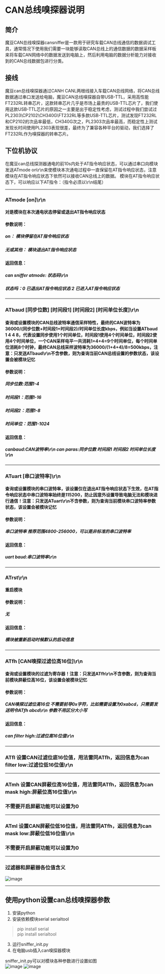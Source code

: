 # CAN总线嗅探器说明

## 简介
魔豆CAN总线嗅探器cansniffer是一款用于研究车载CAN总线通信的数据调试工具，通常情况下使用我们需要一块能够读取CAN总线上的通信数据的数据采样板来将车载CAN网络中的数据发送到电脑上，然后利用电脑的数据分析能力对接收到的CAN总线数据包进行分类。

## 接线
魔豆can总线嗅探器通过CANH CANL两根线接入车载CAN总线网络，将CAN总线数据通过串口发送给电脑，魔豆CAN总线嗅探器自带USB-TTL，采用高性能FT232RL转串芯片，这款转串芯片几乎是市场上最贵的USB-TTL芯片了，我们使用这款USB-TTL芯片的原因之一主要是出于稳定性考虑，测试过程中我们尝试过PL2303\CP2102\CH340G\FT232RL等多款USB-TTL芯片，测试发现FT232RL和CP2102的次品率最低，CH340G次之，PL2303次品率最高，而稳定性上测试发现长时间使用PL2303表现很差，最终为了兼容各种平台的驱动，我们选择了FT232RL作为嗅探器的转串芯片。

## 下位机协议
在魔豆can总线探测器通电的前10s内处于AT指令响应状态，可以通过串口向模块发送ATmode on\r\n来使模块本次通电过程中一直保留在AT指令响应状态，注意模块在AT指令响应状态下依然可以接收CAN总线上的数据。
模块在AT指令响应状态下，可以响应以下AT指令：（指令必须以\r\n结尾）


---

### ATmode [on]\r\n
#### 对是模块在本次通电状态停留或退出AT指令响应状态
#### 参数说明：
##### on： 模块停留在AT指令响应状态
##### 无或其他： 模块退出AT指令响应状态
#### 返回信息：
##### can sniffer atmode: 状态码\r\n
##### 状态吗：0 已退出AT指令响应状态 2 已进入AT指令响应状态

---


### ATbaud [同步位数] [时间段1] [时间段2] [时间单位长度]\r\n
#### 查询或设置模块的CAN总线波特率通信采样特性，最终的CAN波特率为36000/(同步位数+时间段1+时间段2)/时间单位长度kbps，例如当设置ATbaud 1 4 4 8，代表设置同步使用1个时间单位，时间段1使用4个时间单位，时间段2使用4个时间单位，一个CAN采样电平一共消耗1+4+4=9个时间单位，每个时间单位消耗8个时钟，最终CAN总线采样波特率为36000/(1+4+4)/8=500kbps，注意：只发送ATbaud\r\n不含参数，则为查询当前CAN总线设置的参数状态，该设置会被模块记忆
#### 参数说明：
##### 同步位数:范围1-4
##### 时间段1：范围1-16
##### 时间段2：范围1-8
##### 时间单位：范围1-1024
#### 返回信息：
##### canbaud:CAN波特率\r\n can paras:同步位数 时间段1 时间段2 时间单位长度\r\n

---

### ATuart [串口波特率]\r\n
#### 查询或设置模块的串口波特率，该设置仅在退出AT指令响应状态下生效，在AT指令响应状态中串口波特率始终是115200，防止因意外设置导致电脑无法和模块进行通信！注意：只发送ATuart\r\n不含参数，则为查询当前模块串口波特率参数状态，该设置会被模块记忆
#### 参数说明：
##### 串口波特率 推荐范围4800-256000，可以是非标准的串口波特率
#### 返回信息：
##### uart baud:串口波特率\r\n

---

### ATrst\r\n
#### 重启模块
#### 参数说明：
##### 无
#### 返回信息：
##### 模块被重新启动时候默认的启动信息

---

### ATfh [CAN嗅探过滤位高16位]\r\n
#### 查询或设置模块的过滤为寄存器！注意：只发送ATfh\r\n不含参数，则为查询当前模块屏蔽位高16位，该设置会被模块记忆
#### 参数说明：
##### CAN嗅探过滤位高16位 不需要前导0x字符，比如需要设置为0xabcd，只需要发送明令ATfh abcd\r\n 参数不用区分大小写
#### 返回信息：
##### can filter high:过滤位高16位值\r\n

---

### ATfl 设置CAN过滤位底16位值，用法雷同ATfh，返回信息为can filter low:过滤位低16位值\r\n

---

### ATmh 设置CAN屏蔽位高16位值，用法雷同ATfh，返回信息为can mask high:屏蔽位高16位值\r\n
### 不需要开启屏蔽功能可以设置为0

---

### ATml 设置CAN屏蔽位低16位值，用法雷同ATfh，返回信息为can mask low:屏蔽位低16位值\r\n
### 不需要开启屏蔽功能可以设置为0

---

### 过滤器和屏蔽器各位值含义
![image](https://github.com/zshchance/cansniffer/blob/master/img/filter_mask.jpg)

---

## 使用python设置can总线嗅探器参数
1. 安装python
2. 安装依赖模块serial serialtool
> pip install serial\
> pip install serialtool
3. 运行sniffer_init.py
4. 在电脑usb插入can嗅探器模块

sniffer_init.py可以对模块各种参数进行设置如图\
![image](https://github.com/zshchance/cansniffer/blob/master/img/python_menu.jpg)
![image](https://github.com/zshchance/cansniffer/blob/master/img/python_help.jpg)
